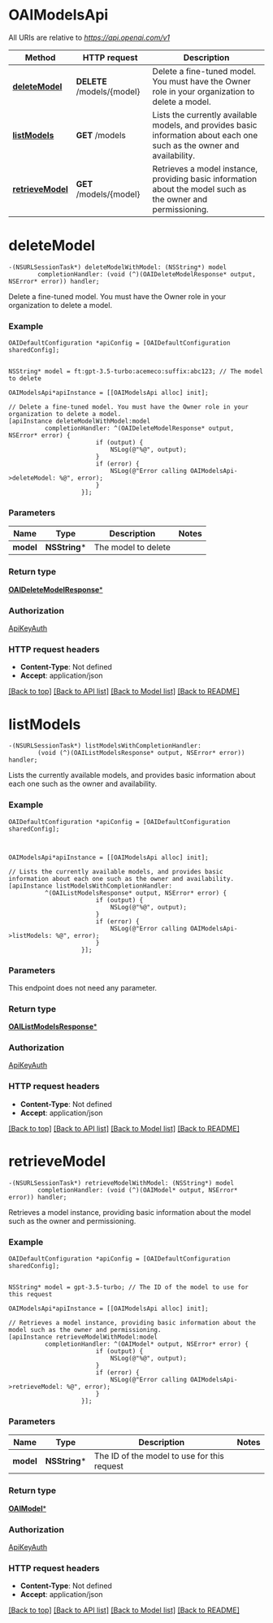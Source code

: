 # OAIModelsApi

All URIs are relative to *https://api.openai.com/v1*

Method | HTTP request | Description
------------- | ------------- | -------------
[**deleteModel**](OAIModelsApi.md#deletemodel) | **DELETE** /models/{model} | Delete a fine-tuned model. You must have the Owner role in your organization to delete a model.
[**listModels**](OAIModelsApi.md#listmodels) | **GET** /models | Lists the currently available models, and provides basic information about each one such as the owner and availability.
[**retrieveModel**](OAIModelsApi.md#retrievemodel) | **GET** /models/{model} | Retrieves a model instance, providing basic information about the model such as the owner and permissioning.


# **deleteModel**
```objc
-(NSURLSessionTask*) deleteModelWithModel: (NSString*) model
        completionHandler: (void (^)(OAIDeleteModelResponse* output, NSError* error)) handler;
```

Delete a fine-tuned model. You must have the Owner role in your organization to delete a model.

### Example
```objc
OAIDefaultConfiguration *apiConfig = [OAIDefaultConfiguration sharedConfig];


NSString* model = ft:gpt-3.5-turbo:acemeco:suffix:abc123; // The model to delete

OAIModelsApi*apiInstance = [[OAIModelsApi alloc] init];

// Delete a fine-tuned model. You must have the Owner role in your organization to delete a model.
[apiInstance deleteModelWithModel:model
          completionHandler: ^(OAIDeleteModelResponse* output, NSError* error) {
                        if (output) {
                            NSLog(@"%@", output);
                        }
                        if (error) {
                            NSLog(@"Error calling OAIModelsApi->deleteModel: %@", error);
                        }
                    }];
```

### Parameters

Name | Type | Description  | Notes
------------- | ------------- | ------------- | -------------
 **model** | **NSString***| The model to delete | 

### Return type

[**OAIDeleteModelResponse***](OAIDeleteModelResponse.md)

### Authorization

[ApiKeyAuth](../README.md#ApiKeyAuth)

### HTTP request headers

 - **Content-Type**: Not defined
 - **Accept**: application/json

[[Back to top]](#) [[Back to API list]](../README.md#documentation-for-api-endpoints) [[Back to Model list]](../README.md#documentation-for-models) [[Back to README]](../README.md)

# **listModels**
```objc
-(NSURLSessionTask*) listModelsWithCompletionHandler: 
        (void (^)(OAIListModelsResponse* output, NSError* error)) handler;
```

Lists the currently available models, and provides basic information about each one such as the owner and availability.

### Example
```objc
OAIDefaultConfiguration *apiConfig = [OAIDefaultConfiguration sharedConfig];



OAIModelsApi*apiInstance = [[OAIModelsApi alloc] init];

// Lists the currently available models, and provides basic information about each one such as the owner and availability.
[apiInstance listModelsWithCompletionHandler: 
          ^(OAIListModelsResponse* output, NSError* error) {
                        if (output) {
                            NSLog(@"%@", output);
                        }
                        if (error) {
                            NSLog(@"Error calling OAIModelsApi->listModels: %@", error);
                        }
                    }];
```

### Parameters
This endpoint does not need any parameter.

### Return type

[**OAIListModelsResponse***](OAIListModelsResponse.md)

### Authorization

[ApiKeyAuth](../README.md#ApiKeyAuth)

### HTTP request headers

 - **Content-Type**: Not defined
 - **Accept**: application/json

[[Back to top]](#) [[Back to API list]](../README.md#documentation-for-api-endpoints) [[Back to Model list]](../README.md#documentation-for-models) [[Back to README]](../README.md)

# **retrieveModel**
```objc
-(NSURLSessionTask*) retrieveModelWithModel: (NSString*) model
        completionHandler: (void (^)(OAIModel* output, NSError* error)) handler;
```

Retrieves a model instance, providing basic information about the model such as the owner and permissioning.

### Example
```objc
OAIDefaultConfiguration *apiConfig = [OAIDefaultConfiguration sharedConfig];


NSString* model = gpt-3.5-turbo; // The ID of the model to use for this request

OAIModelsApi*apiInstance = [[OAIModelsApi alloc] init];

// Retrieves a model instance, providing basic information about the model such as the owner and permissioning.
[apiInstance retrieveModelWithModel:model
          completionHandler: ^(OAIModel* output, NSError* error) {
                        if (output) {
                            NSLog(@"%@", output);
                        }
                        if (error) {
                            NSLog(@"Error calling OAIModelsApi->retrieveModel: %@", error);
                        }
                    }];
```

### Parameters

Name | Type | Description  | Notes
------------- | ------------- | ------------- | -------------
 **model** | **NSString***| The ID of the model to use for this request | 

### Return type

[**OAIModel***](OAIModel.md)

### Authorization

[ApiKeyAuth](../README.md#ApiKeyAuth)

### HTTP request headers

 - **Content-Type**: Not defined
 - **Accept**: application/json

[[Back to top]](#) [[Back to API list]](../README.md#documentation-for-api-endpoints) [[Back to Model list]](../README.md#documentation-for-models) [[Back to README]](../README.md)

